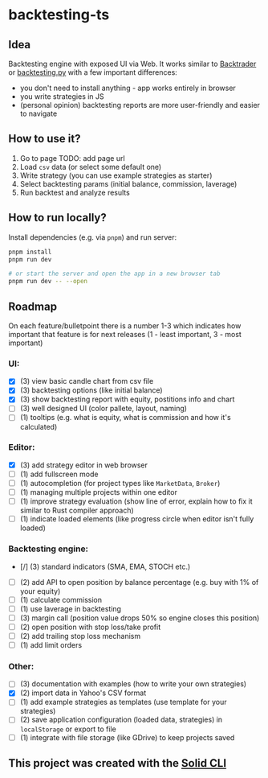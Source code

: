 # backtesting-ts

## Idea

Backtesting engine with exposed UI via Web. It works similar to [Backtrader](https://github.com/mementum/backtrader) or [backtesting.py](https://github.com/kernc/backtesting.py) with a few important differences:
- you don't need to install anything - app works entirely in browser
- you write strategies in JS
- (personal opinion) backtesting reports are more user-friendly and easier to navigate

## How to use it?

1. Go to page TODO: add page url
2. Load `csv` data (or select some default one)
3. Write strategy (you can use example strategies as starter)
4. Select backtesting params (initial balance, commission, laverage)
5. Run backtest and analyze results 

## How to run locally?

Install dependencies (e.g. via `pnpm`) and run server:

```bash
pnpm install
pnpm run dev

# or start the server and open the app in a new browser tab
pnpm run dev -- --open
```

## Roadmap

On each feature/bulletpoint there is a number 1-3 which indicates how important that feature is for next releases (1 - least important, 3 - most important)

### UI:

- [x] (3) view basic candle chart from csv file
- [x] (3) backtesting options (like initial balance)
- [x] (3) show backtesting report with equity, postitions info and chart
- [ ] (3) well designed UI (color pallete, layout, naming)
- [ ] (1) tooltips (e.g. what is equity, what is commission and how it's calculated)

### Editor:

- [x] (3) add strategy editor in web browser
- [ ] (1) add fullscreen mode
- [ ] (1) autocompletion (for project types like `MarketData`, `Broker`)
- [ ] (1) managing multiple projects within one editor
- [ ] (1) improve strategy evaluation (show line of error, explain how to fix it similar to Rust compiler approach)
- [ ] (1) indicate loaded elements (like progress circle when editor isn't fully loaded)

### Backtesting engine:

- [/] (3) standard indicators (SMA, EMA, STOCH etc.)
- [ ] (2) add API to open position by balance percentage (e.g. buy with 1% of your equity)
- [ ] (1) calculate commission
- [ ] (1) use laverage in backtesting
- [ ] (3) margin call (position value drops 50% so engine closes this position)
- [ ] (2) open position with stop loss/take profit 
- [ ] (2) add trailing stop loss mechanism
- [ ] (1) add limit orders

### Other:

- [ ] (3) documentation with examples (how to write your own strategies)
- [x] (2) import data in Yahoo's CSV format
- [ ] (1) add example strategies as templates (use template for your strategies)
- [ ] (2) save application configuration (loaded data, strategies) in `localStorage` or export to file
- [ ] (1) integrate with file storage (like GDrive) to keep projects saved

## This project was created with the [Solid CLI](https://solid-cli.netlify.app)
